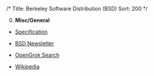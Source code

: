 /*
Title: Berkeley Software Distribution (BSD)
Sort: 200
*/

0. **Misc/General**

  * [Specification](https://www.freebsd.org/doc/en_US.ISO8859-1/books/design-44bsd/)

  * [BSD Newsletter](http://www.bsdnewsletter.com/)

  * [OpenGrok Search](http://bxr.su/)

  * [Wikipedia](https://en.wikipedia.org/wiki/Berkeley_Software_Distribution)
